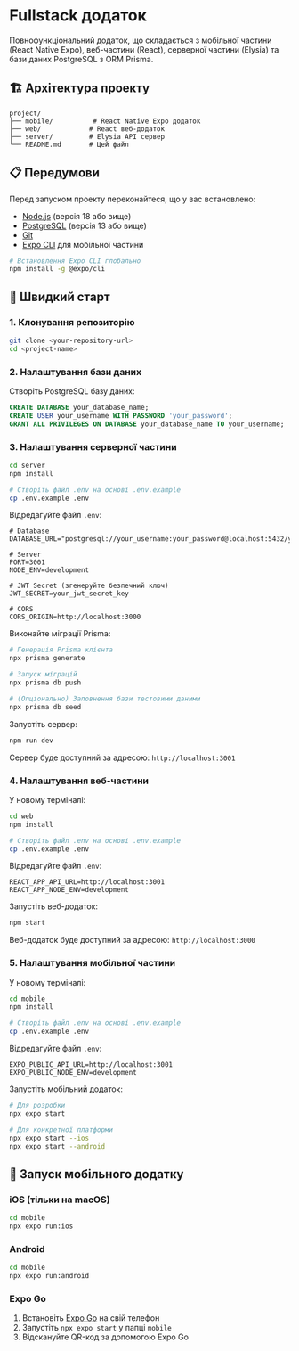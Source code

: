 # Fullstack додаток

Повнофункціональний додаток, що складається з мобільної частини (React Native Expo), веб-частини (React), серверної частини (Elysia) та бази даних PostgreSQL з ORM Prisma.

## 🏗️ Архітектура проекту

```
project/
├── mobile/          # React Native Expo додаток
├── web/            # React веб-додаток
├── server/         # Elysia API сервер
└── README.md       # Цей файл
```

## 📋 Передумови

Перед запуском проекту переконайтеся, що у вас встановлено:

- [Node.js](https://nodejs.org/) (версія 18 або вище)
- [PostgreSQL](https://www.postgresql.org/) (версія 13 або вище)
- [Git](https://git-scm.com/)
- [Expo CLI](https://docs.expo.dev/get-started/installation/) для мобільної частини

```bash
# Встановлення Expo CLI глобально
npm install -g @expo/cli
```

## 🚀 Швидкий старт

### 1. Клонування репозиторію

```bash
git clone <your-repository-url>
cd <project-name>
```

### 2. Налаштування бази даних

Створіть PostgreSQL базу даних:

```sql
CREATE DATABASE your_database_name;
CREATE USER your_username WITH PASSWORD 'your_password';
GRANT ALL PRIVILEGES ON DATABASE your_database_name TO your_username;
```

### 3. Налаштування серверної частини

```bash
cd server
npm install

# Створіть файл .env на основі .env.example
cp .env.example .env
```

Відредагуйте файл `.env`:

```env
# Database
DATABASE_URL="postgresql://your_username:your_password@localhost:5432/your_database_name"

# Server
PORT=3001
NODE_ENV=development

# JWT Secret (згенеруйте безпечний ключ)
JWT_SECRET=your_jwt_secret_key

# CORS
CORS_ORIGIN=http://localhost:3000
```

Виконайте міграції Prisma:

```bash
# Генерація Prisma клієнта
npx prisma generate

# Запуск міграцій
npx prisma db push

# (Опціонально) Заповнення бази тестовими даними
npx prisma db seed
```

Запустіть сервер:

```bash
npm run dev
```

Сервер буде доступний за адресою: `http://localhost:3001`

### 4. Налаштування веб-частини

У новому терміналі:

```bash
cd web
npm install

# Створіть файл .env на основі .env.example
cp .env.example .env
```

Відредагуйте файл `.env`:

```env
REACT_APP_API_URL=http://localhost:3001
REACT_APP_NODE_ENV=development
```

Запустіть веб-додаток:

```bash
npm start
```

Веб-додаток буде доступний за адресою: `http://localhost:3000`

### 5. Налаштування мобільної частини

У новому терміналі:

```bash
cd mobile
npm install

# Створіть файл .env на основі .env.example
cp .env.example .env
```

Відредагуйте файл `.env`:

```env
EXPO_PUBLIC_API_URL=http://localhost:3001
EXPO_PUBLIC_NODE_ENV=development
```

Запустіть мобільний додаток:

```bash
# Для розробки
npx expo start

# Для конкретної платформи
npx expo start --ios
npx expo start --android
```

## 📱 Запуск мобільного додатку

### iOS (тільки на macOS)

```bash
cd mobile
npx expo run:ios
```

### Android

```bash
cd mobile
npx expo run:android
```

### Expo Go

1. Встановіть [Expo Go](https://expo.dev/client) на свій телефон
2. Запустіть `npx expo start` у папці `mobile`
3. Відскануйте QR-код за допомогою Expo Go
